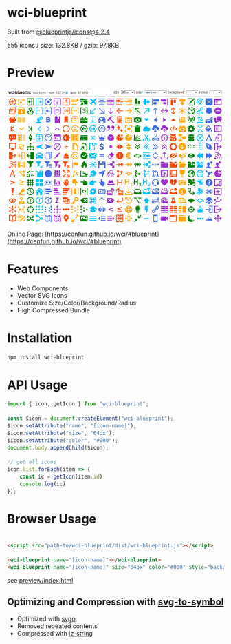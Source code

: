 # wci-blueprint
Built from [@blueprintjs/icons@4.2.4](https://github.com/palantir/blueprint)  

555 icons / size: 132.8KB / gzip: 97.8KB  



# Preview
![screenshot](preview/screenshot.png)

Online Page: [https://cenfun.github.io/wci/#blueprint](https://cenfun.github.io/wci/#blueprint)

# Features
* Web Components
* Vector SVG Icons 
* Customize Size/Color/Background/Radius
* High Compressed Bundle
# Installation
```sh
npm install wci-blueprint
```
# API Usage
```js
import { icon, getIcon } from "wci-blueprint";

const $icon = document.createElement("wci-blueprint");
$icon.setAttribute("name", "[icon-name]");
$icon.setAttribute("size", "64px");
$icon.setAttribute("color", "#000");
document.body.appendChild($icon);

// get all icons
icon.list.forEach(item => {
    const ic = getIcon(item.id);
    console.log(ic)
});
```
# Browser Usage
```html

<script src="path-to/wci-blueprint/dist/wci-blueprint.js"></script>

<wci-blueprint name="[icon-name]"></wci-blueprint>
<wci-blueprint name="[icon-name]" size="64px" color="#000" style="background:#f5f5f5;"></wci-blueprint>
```
see [preview/index.html](preview/index.html)

## Optimizing and Compression with [svg-to-symbol](https://github.com/cenfun/svg-to-symbol)
* Optimized with [svgo](https://github.com/svg/svgo)
* Removed repeated contents
* Compressed with [lz-string](https://github.com/pieroxy/lz-string)